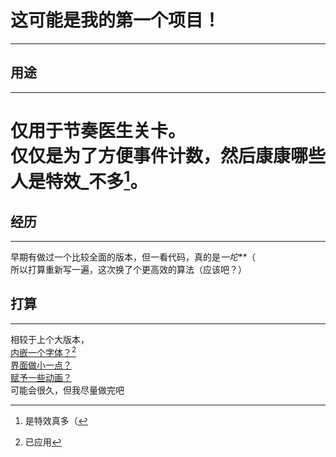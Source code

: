 # 这可能是我的第一个项目！  
---  
## 用途  
---  
仅用于节奏医生关卡。  
仅仅是为了方便事件计数，然后康康哪些人是**特效_不多**[^1]。  
===
## 经历  
---
早期有做过一个比较全面的版本，但一看代码，真的是*一坨\*\**（  
所以打算重新写一遍，这次换了个更高效的算法（应该吧？）  
## 打算  
---
相较于上个大版本，  
<u>内嵌一个字体？[^2]</u>  
<u>界面做小一点？</u>  
<u>赋予一些动画？</u>  
可能会很久，但我尽量做完吧  
[^1]: 是特效真多（ 
[^2]: 已应用 
